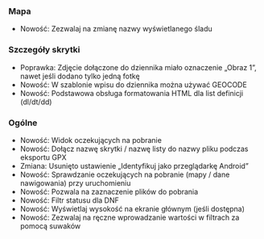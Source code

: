 
### Mapa
- Nowość: Zezwalaj na zmianę nazwy wyświetlanego śladu

### Szczegóły skrytki
- Poprawka: Zdjęcie dołączone do dziennika miało oznaczenie „Obraz 1”, nawet jeśli dodano tylko jedną fotkę
- Nowość: W szablonie wpisu do dziennika można używać GEOCODE
- Nowość: Podstawowa obsługa formatowania HTML dla list definicji (dl/dt/dd)

### Ogólne
- Nowość: Widok oczekujących na pobranie
- Nowość: Dołącz nazwę skrytki / nazwę listy do nazwy pliku podczas eksportu GPX
- Zmiana: Usunięto ustawienie „Identyfikuj jako przeglądarkę Android”
- Nowość: Sprawdzanie oczekujących na pobranie (mapy / dane nawigowania) przy uruchomieniu
- Nowość: Pozwala na zaznaczenie plików do pobrania
- Nowość: Filtr statusu dla DNF
- Nowość: Wyświetlaj wysokość na ekranie głównym (jeśli dostępna)
- Nowość: Zezwalaj na ręczne wprowadzanie wartości w filtrach za pomocą suwaków
